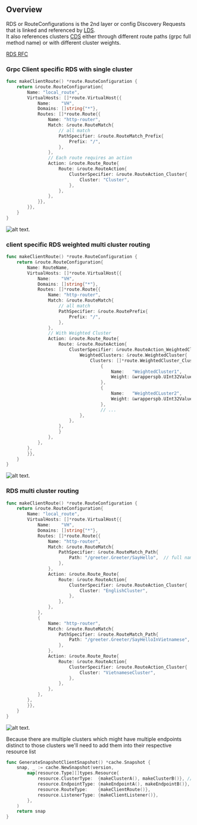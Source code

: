## Overview
RDS or RouteConfigurations is the 2nd layer or config Discovery Requests that is linked and referenced by [LDS](/cmd/greet/xds/LEARNING_README/LDS_README/Client_LDS_README.md).  
It also references clusters [CDS](/cmd/greet/xds/LEARNING_README/CDS_README/Client_CDS_README.md) either through different route paths (grpc full method name) or with different cluster weights.  

[RDS RFC](https://github.com/grpc/proposal/blob/master/A27-xds-global-load-balancing.md#rds)  

### Grpc Client specific RDS with single cluster
```go
func makeClientRoute() *route.RouteConfiguration {
	return &route.RouteConfiguration{
		Name: "local_route",
		VirtualHosts: []*route.VirtualHost{{
			Name:    "VH",
			Domains: []string{"*"},
			Routes: []*route.Route{{
				Name: "http-router",
				Match: &route.RouteMatch{
                    // all match
					PathSpecifier: &route.RouteMatch_Prefix{
						Prefix: "/",
					},
				},
                // Each route requires an action
				Action: &route.Route_Route{
					Route: &route.RouteAction{
						ClusterSpecifier: &route.RouteAction_Cluster{
							Cluster: "Cluster",
						},
					},
				},
			}},
		}},
	}
}
```
![alt text](../asset/xds_cluster.jpg).  

### client specific RDS weighted multi cluster routing
```go
func makeClientRoute() *route.RouteConfiguration {
	return &route.RouteConfiguration{
		Name: RouteName,
		VirtualHosts: []*route.VirtualHost{{
			Name:    "VH",
			Domains: []string{"*"},
			Routes: []*route.Route{{
				Name: "http-router",
				Match: &route.RouteMatch{
                    // all match
					PathSpecifier: &route.RoutePrefix{
						Prefix: "/",
					},
				},
                // With Weighted Cluster
				Action: &route.Route_Route{
					Route: &route.RouteAction{
    					ClusterSpecifier: &route.RouteAction_WeightedClusters{
        					WeightedClusters: &route.WeightedCluster{
            					Clusters: []*route.WeightedCluster_ClusterWeight{
                					{
                    					Name:   "WeightedCluster1",
                    					Weight: &wrapperspb.UInt32Value{Value: 25},
                					},
                					{
                    					Name:   "WeightedCLuster2",
                    					Weight: &wrapperspb.UInt32Value{Value: 25},
                					},
									// ...
            				},
        				},
    				},
					}
				},
			},
		},
		}},
	}
}
```
![alt text](../asset/xds_weightedcluster.jpg).  

### RDS multi cluster routing
```go
func makeClientRoute() *route.RouteConfiguration {
	return &route.RouteConfiguration{
		Name: "local_route",
		VirtualHosts: []*route.VirtualHost{{
			Name:    "VH",
			Domains: []string{"*"},
			Routes: []*route.Route{{
				Name: "http-router",
				Match: &route.RouteMatch{
					PathSpecifier: &route.RouteMatch_Path{
						Path: "/greeter.Greeter/SayHello",  // full name path of grpc service proto, /package.grpcservice/rpc
					},
				},
				Action: &route.Route_Route{
					Route: &route.RouteAction{
						ClusterSpecifier: &route.RouteAction_Cluster{
							Cluster: "EnglishCluster",
						},
					},
				},
			},
			{
				Name: "http-router",
				Match: &route.RouteMatch{
					PathSpecifier: &route.RouteMatch_Path{
						Path: "/greeter.Greeter/SayHelloInVietnamese", // full name path of grpc service proto
					},
				},
				Action: &route.Route_Route{
					Route: &route.RouteAction{
						ClusterSpecifier: &route.RouteAction_Cluster{
							Cluster: "VietnameseCluster",
						},
					},
				},
			},
		},
		}},
	}
}
```
![alt text](../asset/xds_routedcluster.jpg).  
  
Because there are multiple clusters which might have multiple endpoints distinct to those clusters we'll need to add them into their respective resource list
```go
func GenerateSnapshotClientSnapshot() *cache.Snapshot {
	snap, _ := cache.NewSnapshot(version,
		map[resource.Type][]types.Resource{
			resource.ClusterType:  {makeClusterA(), makeClusterB()}, // 2 resources
			resource.EndpointType: {makeEndpointA(), makeEndpointB()}, // 2 resources
			resource.RouteType:    {makeClientRoute()},
			resource.ListenerType: {makeClientListener()},
		},
	)
	return snap
}
```
